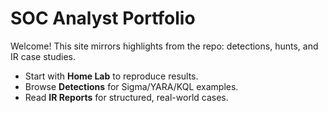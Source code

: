# SOC Analyst Portfolio

Welcome! This site mirrors highlights from the repo: detections, hunts, and IR case studies.

- Start with **Home Lab** to reproduce results.
- Browse **Detections** for Sigma/YARA/KQL examples.
- Read **IR Reports** for structured, real-world cases.
